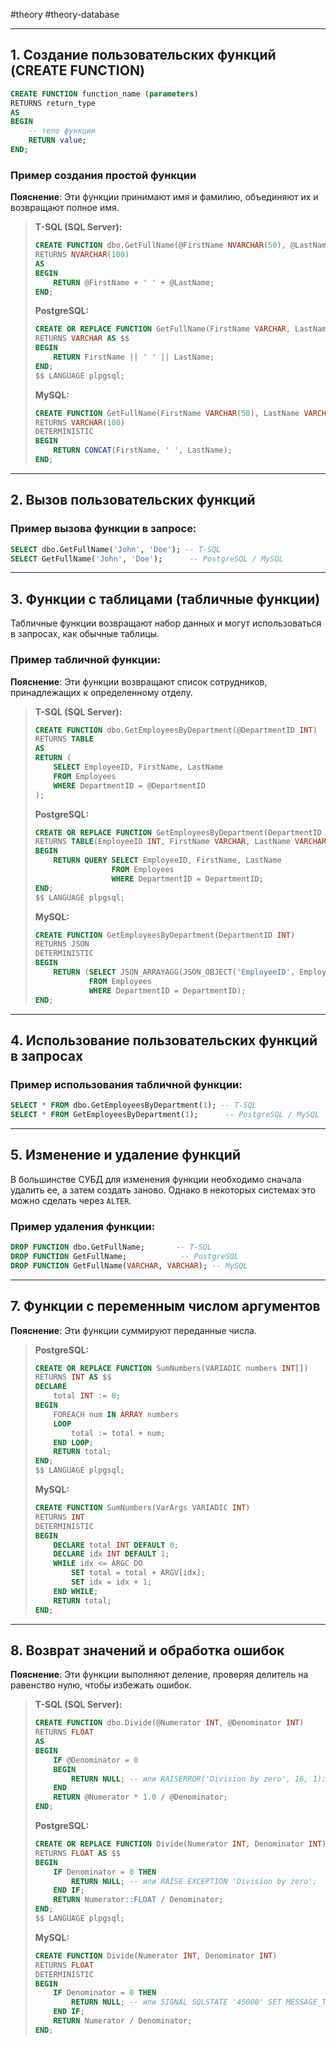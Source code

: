  #theory #theory-database

---

## 1. **Создание пользовательских функций (CREATE FUNCTION)**

```sql
CREATE FUNCTION function_name (parameters)
RETURNS return_type
AS
BEGIN
    -- тело функции
    RETURN value;
END;
```

### Пример создания простой функции
**Пояснение**: Эти функции принимают имя и фамилию, объединяют их и возвращают полное имя.

> **T-SQL (SQL Server):**
> ```sql
> CREATE FUNCTION dbo.GetFullName(@FirstName NVARCHAR(50), @LastName NVARCHAR(50))
> RETURNS NVARCHAR(100)
> AS
> BEGIN
>     RETURN @FirstName + ' ' + @LastName;
> END;
> ```
> 
> **PostgreSQL:**
> ```sql
> CREATE OR REPLACE FUNCTION GetFullName(FirstName VARCHAR, LastName VARCHAR)
> RETURNS VARCHAR AS $$
> BEGIN
>     RETURN FirstName || ' ' || LastName;
> END;
> $$ LANGUAGE plpgsql;
> ```
> 
> **MySQL:**
> ```sql
> CREATE FUNCTION GetFullName(FirstName VARCHAR(50), LastName VARCHAR(50))
> RETURNS VARCHAR(100)
> DETERMINISTIC
> BEGIN
>     RETURN CONCAT(FirstName, ' ', LastName);
> END;
> ```

---

## 2. **Вызов пользовательских функций**

### Пример вызова функции в запросе:

```sql
SELECT dbo.GetFullName('John', 'Doe'); -- T-SQL
SELECT GetFullName('John', 'Doe');      -- PostgreSQL / MySQL
```

---

## 3. **Функции с таблицами (табличные функции)**

Табличные функции возвращают набор данных и могут использоваться в запросах, как обычные таблицы.

### Пример табличной функции:
**Пояснение**: Эти функции возвращают список сотрудников, принадлежащих к определенному отделу.

> **T-SQL (SQL Server):**
> ```sql
> CREATE FUNCTION dbo.GetEmployeesByDepartment(@DepartmentID INT)
> RETURNS TABLE
> AS
> RETURN (
>     SELECT EmployeeID, FirstName, LastName
>     FROM Employees
>     WHERE DepartmentID = @DepartmentID
> );
> ```
> 
> **PostgreSQL:**
> ```sql
> CREATE OR REPLACE FUNCTION GetEmployeesByDepartment(DepartmentID INT)
> RETURNS TABLE(EmployeeID INT, FirstName VARCHAR, LastName VARCHAR) AS $$
> BEGIN
>     RETURN QUERY SELECT EmployeeID, FirstName, LastName
>                  FROM Employees
>                  WHERE DepartmentID = DepartmentID;
> END;
> $$ LANGUAGE plpgsql;
> ```
> 
> **MySQL:**
> ```sql
> CREATE FUNCTION GetEmployeesByDepartment(DepartmentID INT)
> RETURNS JSON
> DETERMINISTIC
> BEGIN
>     RETURN (SELECT JSON_ARRAYAGG(JSON_OBJECT('EmployeeID', EmployeeID, 'FirstName', FirstName, 'LastName', LastName))
>             FROM Employees
>             WHERE DepartmentID = DepartmentID);
> END;
> ```

---

## 4. **Использование пользовательских функций в запросах**

### Пример использования табличной функции:

```sql
SELECT * FROM dbo.GetEmployeesByDepartment(1); -- T-SQL
SELECT * FROM GetEmployeesByDepartment(1);      -- PostgreSQL / MySQL
```

---

## 5. **Изменение и удаление функций**

В большинстве СУБД для изменения функции необходимо сначала удалить ее, а затем создать заново. Однако в некоторых системах это можно сделать через `ALTER`.

### Пример удаления функции:

```sql
DROP FUNCTION dbo.GetFullName;       -- T-SQL
DROP FUNCTION GetFullName;            -- PostgreSQL
DROP FUNCTION GetFullName(VARCHAR, VARCHAR); -- MySQL
```

---

## 7. **Функции с переменным числом аргументов**

**Пояснение**: Эти функции суммируют переданные числа.

> **PostgreSQL:**
> ```sql
> CREATE OR REPLACE FUNCTION SumNumbers(VARIADIC numbers INT[])
> RETURNS INT AS $$
> DECLARE
>     total INT := 0;
> BEGIN
>     FOREACH num IN ARRAY numbers
>     LOOP
>         total := total + num;
>     END LOOP;
>     RETURN total;
> END;
> $$ LANGUAGE plpgsql;
> ```
> 
> **MySQL:**
> ```sql
> CREATE FUNCTION SumNumbers(VarArgs VARIADIC INT)
> RETURNS INT
> DETERMINISTIC
> BEGIN
>     DECLARE total INT DEFAULT 0;
>     DECLARE idx INT DEFAULT 1;
>     WHILE idx <= ARGC DO
>         SET total = total + ARGV[idx];
>         SET idx = idx + 1;
>     END WHILE;
>     RETURN total;
> END;
> ```

---

## 8. **Возврат значений и обработка ошибок**

**Пояснение**: Эти функции выполняют деление, проверяя делитель на равенство нулю, чтобы избежать ошибок.

> **T-SQL (SQL Server):**
> ```sql
> CREATE FUNCTION dbo.Divide(@Numerator INT, @Denominator INT)
> RETURNS FLOAT
> AS
> BEGIN
>     IF @Denominator = 0
>     BEGIN
>         RETURN NULL; -- или RAISERROR('Division by zero', 16, 1);
>     END
>     RETURN @Numerator * 1.0 / @Denominator;
> END;
> ```
> 
> **PostgreSQL:**
> ```sql
> CREATE OR REPLACE FUNCTION Divide(Numerator INT, Denominator INT)
> RETURNS FLOAT AS $$
> BEGIN
>     IF Denominator = 0 THEN
>         RETURN NULL; -- или RAISE EXCEPTION 'Division by zero';
>     END IF;
>     RETURN Numerator::FLOAT / Denominator;
> END;
> $$ LANGUAGE plpgsql;
> ```
> 
> **MySQL:**
> ```sql
> CREATE FUNCTION Divide(Numerator INT, Denominator INT)
> RETURNS FLOAT
> DETERMINISTIC
> BEGIN
>     IF Denominator = 0 THEN
>         RETURN NULL; -- или SIGNAL SQLSTATE '45000' SET MESSAGE_TEXT = 'Division by zero';
>     END IF;
>     RETURN Numerator / Denominator;
> END;
> ```

